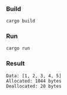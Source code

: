### Build

```bash
cargo build
```

### Run

```bash
cargo run
```

### Result

```
Data: [1, 2, 3, 4, 5]
Allocated: 1044 bytes
Deallocated: 20 bytes
```